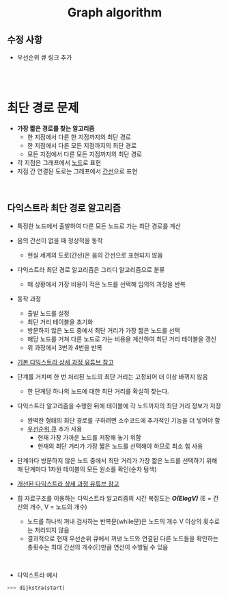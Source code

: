 <h1 align="center">Graph algorithm</h1>
<p align="center">

## 수정 사항 
- 우선순위 큐 링크 추가


<br>
<br>

# 최단 경로 문제

- **가장 짧은 경로를 찾는 알고리즘**
    - 한 지점에서 다른 한 지점까지의 최단 경로
    - 한 지점에서 다른 모든 지점까지의 최단 경로
    - 모든 지점에서 다른 모든 지점까지의 최단 경로
- 각 지점은 그래프에서 <U>노드</U>로 표현
- 지점 간 연결된 도로는 그래프에서 <U>간선</U>으로 표현
<br>

## 다익스트라 최단 경로 알고리즘

- 특정한 노드에서 출발하여 다른 모든 노드로 가는 최단 경로를 계산
- 음의 간선이 없을 때 정상적을 동작
    - 현실 세계의 도로(간선)은 음의 간선으로 표현되지 않음
- 다익스트라 최단 경로 알고리즘은 그리디 알고리즘으로 분류
    - 매 상황에서 가장 비용이 적은 노드를 선택해 임의의 과정을 반복

- 동작 과정
    - 출발 노드를 설정
    - 최단 거리 테이블을 초기화
    - 방문하지 않은 노드 중에서 최단 거리가 가장 짧은 노드를 선택
    - 해당 노드를 거쳐 다른 노드로 가는 비용을 계산하여 최단 거리 테이블을 갱신
    - 위 과정에서 3번과 4번을 반복

- [기본 다익스트라 상세 과정 유튜브 참고](https://www.youtube.com/watch?v=acqm9mM1P6o#t=7m10s)

- 단계를 거치며 한 번 처리된 노드의 최단 거리는 고정되어 더 이상 바뀌지 않음
    - 한 단계당 하나의 노드에 대한 최단 거리를 확실히 찾는다.
- 다익스트라 알고리즘을 수행한 뒤에 테이블에 각 노드까지의 최단 거리 정보가 저장
    - 완벽한 형태의 최단 경로를 구하려면 소수코드에 추가적인 기능을 더 넣어야 함
    - [우선순위 큐](https://github.com/hhheegunnn/Algorithm_Snippets/tree/main/DataStructure) 추가 사용
        - 현재 가장 가까운 노드를 저장해 놓기 위함
        - 현재의 최단 거리가 가장 짧은 노드를 선택해야 하므로 최소 힙 사용
- 단계마다 방문하지 않은 노드 중에서 최단 거리가 가장 짧은 노드를 선택하기 위해 매 단계마다 1차원 테이블의 모든 원소를 확인(순차 탐색)

- [개선된 다익스트라 상세 과정 유튜브 참고](https://www.youtube.com/watch?v=acqm9mM1P6o#t=27m38s)

- 힙 자료구조를 이용하는 다익스트라 알고리즘의 시간 복잡도는 **_O(ElogV)_** (E = 간선의 개수, V = 노드의 개수)
    - 노드를 하나씩 꺼내 검사하는 반복문(while문)은 노드의 개수 V 이상의 횟수로는 처리되지 않음
    - 결과적으로 현재 우선순위 큐에서 꺼낸 노드와 연결된 다른 노드들을 확인하는 총횟수는 최대 간선의 개수(E)만큼 연산이 수행될 수 있음

<br>

- 다익스트라 예시

```python
>>> dijkstra(start)
```

